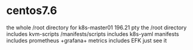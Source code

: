 # centos7.6
the whole /root  directory for k8s-master01
196.21 pty 
the /root directory 
includes  kvm-scripts  /manifests/scripts
includes  k8s-yaml  manifests
includes prometheus +grafana+ metrics
includes EFK 
just see it 
